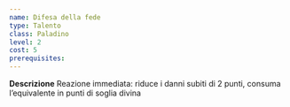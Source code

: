 ```yaml
---
name: Difesa della fede
type: Talento
class: Paladino
level: 2
cost: 5
prerequisites: 
---
```


**Descrizione**
Reazione immediata: riduce i danni subiti di 2 punti, consuma l’equivalente in
punti di soglia divina